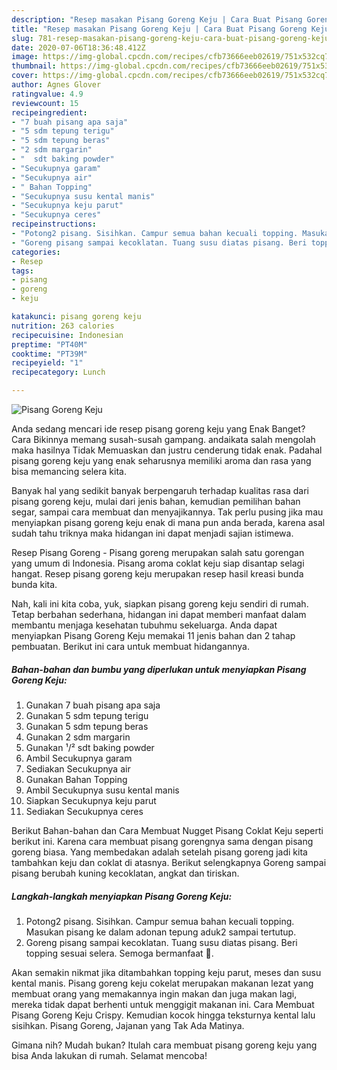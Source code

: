 ```yaml
---
description: "Resep masakan Pisang Goreng Keju | Cara Buat Pisang Goreng Keju Yang Paling Enak"
title: "Resep masakan Pisang Goreng Keju | Cara Buat Pisang Goreng Keju Yang Paling Enak"
slug: 781-resep-masakan-pisang-goreng-keju-cara-buat-pisang-goreng-keju-yang-paling-enak
date: 2020-07-06T18:36:48.412Z
image: https://img-global.cpcdn.com/recipes/cfb73666eeb02619/751x532cq70/pisang-goreng-keju-foto-resep-utama.jpg
thumbnail: https://img-global.cpcdn.com/recipes/cfb73666eeb02619/751x532cq70/pisang-goreng-keju-foto-resep-utama.jpg
cover: https://img-global.cpcdn.com/recipes/cfb73666eeb02619/751x532cq70/pisang-goreng-keju-foto-resep-utama.jpg
author: Agnes Glover
ratingvalue: 4.9
reviewcount: 15
recipeingredient:
- "7 buah pisang apa saja"
- "5 sdm tepung terigu"
- "5 sdm tepung beras"
- "2 sdm margarin"
- "  sdt baking powder"
- "Secukupnya garam"
- "Secukupnya air"
- " Bahan Topping"
- "Secukupnya susu kental manis"
- "Secukupnya keju parut"
- "Secukupnya ceres"
recipeinstructions:
- "Potong2 pisang. Sisihkan. Campur semua bahan kecuali topping. Masukan pisang ke dalam adonan tepung aduk2 sampai tertutup."
- "Goreng pisang sampai kecoklatan. Tuang susu diatas pisang. Beri topping sesuai selera. Semoga bermanfaat 🙏."
categories:
- Resep
tags:
- pisang
- goreng
- keju

katakunci: pisang goreng keju 
nutrition: 263 calories
recipecuisine: Indonesian
preptime: "PT40M"
cooktime: "PT39M"
recipeyield: "1"
recipecategory: Lunch

---
```



![Pisang Goreng Keju](https://img-global.cpcdn.com/recipes/cfb73666eeb02619/751x532cq70/pisang-goreng-keju-foto-resep-utama.jpg)

Anda sedang mencari ide resep pisang goreng keju yang Enak Banget? Cara Bikinnya memang susah-susah gampang. andaikata salah mengolah maka hasilnya Tidak Memuaskan dan justru cenderung tidak enak. Padahal pisang goreng keju yang enak seharusnya memiliki aroma dan rasa yang bisa memancing selera kita.

Banyak hal yang sedikit banyak berpengaruh terhadap kualitas rasa dari pisang goreng keju, mulai dari jenis bahan, kemudian pemilihan bahan segar, sampai cara membuat dan menyajikannya. Tak perlu pusing jika mau menyiapkan pisang goreng keju enak di mana pun anda berada, karena asal sudah tahu triknya maka hidangan ini dapat menjadi sajian istimewa.

Resep Pisang Goreng - Pisang goreng merupakan salah satu gorengan yang umum di Indonesia. Pisang aroma coklat keju siap disantap selagi hangat. Resep pisang goreng keju merupakan resep hasil kreasi bunda bunda kita.


Nah, kali ini kita coba, yuk, siapkan pisang goreng keju sendiri di rumah. Tetap berbahan sederhana, hidangan ini dapat memberi manfaat dalam membantu menjaga kesehatan tubuhmu sekeluarga. Anda dapat menyiapkan Pisang Goreng Keju memakai 11 jenis bahan dan 2 tahap pembuatan. Berikut ini cara untuk membuat hidangannya.

<!--inarticleads1-->

##### Bahan-bahan dan bumbu yang diperlukan untuk menyiapkan Pisang Goreng Keju:

1. Gunakan 7 buah pisang apa saja
1. Gunakan 5 sdm tepung terigu
1. Gunakan 5 sdm tepung beras
1. Gunakan 2 sdm margarin
1. Gunakan  ¹/² sdt baking powder
1. Ambil Secukupnya garam
1. Sediakan Secukupnya air
1. Gunakan  Bahan Topping
1. Ambil Secukupnya susu kental manis
1. Siapkan Secukupnya keju parut
1. Sediakan Secukupnya ceres


Berikut Bahan-bahan dan Cara Membuat Nugget Pisang Coklat Keju seperti berikut ini. Karena cara membuat pisang gorengnya sama dengan pisang goreng biasa. Yang membedakan adalah setelah pisang goreng jadi kita tambahkan keju dan coklat di atasnya. Berikut selengkapnya Goreng sampai pisang berubah kuning kecoklatan, angkat dan tiriskan. 

<!--inarticleads2-->

##### Langkah-langkah menyiapkan Pisang Goreng Keju:

1. Potong2 pisang. Sisihkan. Campur semua bahan kecuali topping. Masukan pisang ke dalam adonan tepung aduk2 sampai tertutup.
1. Goreng pisang sampai kecoklatan. Tuang susu diatas pisang. Beri topping sesuai selera. Semoga bermanfaat 🙏.


Akan semakin nikmat jika ditambahkan topping keju parut, meses dan susu kental manis. Pisang goreng keju cokelat merupakan makanan lezat yang membuat orang yang memakannya ingin makan dan juga makan lagi, mereka tidak dapat berhenti untuk menggigit makanan ini. Cara Membuat Pisang Goreng Keju Crispy. Kemudian kocok hingga teksturnya kental lalu sisihkan. Pisang Goreng, Jajanan yang Tak Ada Matinya. 

Gimana nih? Mudah bukan? Itulah cara membuat pisang goreng keju yang bisa Anda lakukan di rumah. Selamat mencoba!
